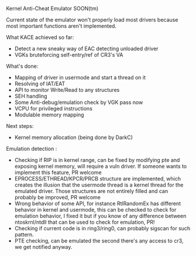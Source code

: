 Kernel Anti-Cheat Emulator
SOON(tm)

Current state of the emulator won't properly load most drivers because most important functions aren't implemented.

What KACE achieved so far:
- Detect a new sneaky way of EAC detecting unloaded driver
- VGKs bruteforcing self-entry/ref of CR3's VA

What's done: 
- Mapping of driver in usermode and start a thread on it
- Resolving of IAT/EAT
- API to monitor Write/Read to any structures
- SEH handling
- Some Anti-debug/emulation check by VGK pass now
- VCPU for privileged instructions
- Modulable memory mapping

Next steps:
- Kernel memory allocation (being done by DarkC)


Emulation detection :
- Checking if RIP is in kernel range, can be fixed by modifying pte and exposing kernel memory, will require a vuln driver. If someone wants to implement this feature, PR welcome
- EPROCESS/ETHREAD/KPCR/PRCB structure are implemented, which creates the illusion that the usermode thread is a kernel thread for the emulated driver. Those structures are not entirely filled and can probably be improved, PR welcome
- Wrong behavior of some API, for instance RtlRandomEx has different behavior in kernel and usermode, this can be checked to check for emulation behavior, I fixed it but if you know of any difference between ntoskrnl/ntdll that can be used to check for emulation, PR!
- Checking if current code is in ring3/ring0, can probably sigscan for such pattern.
- PTE checking, can be emulated the second there's any access to cr3, we get notified anyway.
